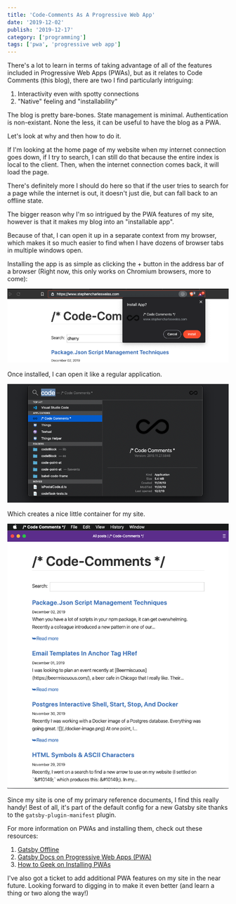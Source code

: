 ```yaml
---
title: 'Code-Comments As A Progressive Web App'
date: '2019-12-02'
publish: '2019-12-17'
category: ['programming']
tags: ['pwa', 'progressive web app']
---
```


There's a lot to learn in terms of taking advantage of all of the features included in Progressive Web Apps (PWAs), but as it relates to Code Comments (this blog), there are two I find particularly intriguing:

1.  Interactivity even with spotty connections
2.  "Native" feeling and "installability"

The blog is pretty bare-bones. State management is minimal. Authentication is non-existant. None the less, it can be useful to have the blog as a PWA.

Let's look at why and then how to do it.

If I'm looking at the home page of my website when my internet connection goes down, if I try to search, I can still do that because the entire index is local to the client. Then, when the internet connection comes back, it will load the page.

There's definitely more I should do here so that if the user tries to search for a page while the internet is out, it doesn't just die, but can fall back to an offline state.

The bigger reason why I'm so intrigued by the PWA features of my site, however is that it makes my blog into an "installable app".

Because of that, I can open it up in a separate context from my browser, which makes it so much easier to find when I have dozens of browser tabs in multiple windows open.

Installing the app is as simple as clicking the + button in the address bar of a browser (Right now, this only works on Chromium browsers, more to come):

![](./install-pwa.png)

Once installed, I can open it like a regular application.

![](./open-pwa.png)

Which creates a nice little container for my site.

![](./opened-pwa.png)

Since my site is one of my primary reference documents, I find this really handy! Best of all, it's part of the default config for a new Gatsby site thanks to the `gatsby-plugin-manifest` plugin.

For more information on PWAs and installing them, check out these resources:

1.  [Gatsby Offline](https://gatsby.dev/offline)
2.  [Gatsby Docs on Progressive Web Apps (PWA)](https://www.gatsbyjs.org/docs/progressive-web-app/)
3.  [How to Geek on Installing PWAs](https://www.howtogeek.com/fyi/how-to-install-progressive-web-apps-pwas-in-chrome/)

I've also got a ticket to add additional PWA features on my site in the near future. Looking forward to digging in to make it even better (and learn a thing or two along the way!)
